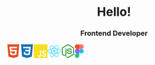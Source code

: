 <h1 align="center">Hello!</h1>
<h3 align="center">Frontend Developer</h3>
<img src="https://github.com/MalakhN/MalakhN/blob/main/html5.svg" height="32" align="left"/>
<img src="https://github.com/MalakhN/MalakhN/blob/main/css3.svg" height="32" align="left"/>
<img src="https://github.com/MalakhN/MalakhN/blob/main/javascript.svg" height="32" align="left"/>
<img src="https://github.com/MalakhN/MalakhN/blob/main/react.svg" height="32" align="left"/>
<img src="https://github.com/MalakhN/MalakhN/blob/main/nodedotjs.svg" height="32" align="left"/>
<img src="https://github.com/MalakhN/MalakhN/blob/main/Figma-Icon.svg" height="32" align="left"/>


<!--
**MalakhN/MalakhN** is a ✨ _special_ ✨ repository because its `README.md` (this file) appears on your GitHub profile.

Here are some ideas to get you started:

- 🔭 I’m currently working on ...
- 🌱 I’m currently learning ...
- 👯 I’m looking to collaborate on ...
- 🤔 I’m looking for help with ...
- 💬 Ask me about ...
- 📫 How to reach me: ...
- 😄 Pronouns: ...
- ⚡ Fun fact: ...


<h1 align="center">Hi there, I'm <a href="https://.ru/" target="_blank">Daniil</a> 
<img src="https://github.com/blackcater/blackcater/raw/main/images/Hi.gif" height="32"/></h1>
<h3 align="center">Computer science student, IT news writer from Russia 🇷🇺</h3>
[![Typing SVG](https://readme-typing-svg.herokuapp.com?color=%2336BCF7&lines=Computer+science+student)](https://git.io/typing-svg)
-->
